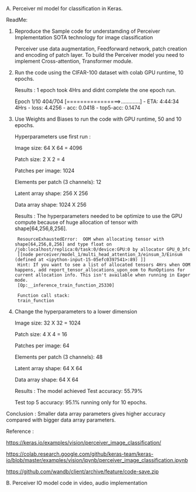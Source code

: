 
A. Perceiver ml model for classification in Keras.

ReadMe:

1. Reproduce the Sample code for understamding of Perceiver Implementation SOTA technology for image classification

      Perceiver use data augmentation, Feedforward network, patch creation and encoding of patch layer. To build the Perceiver model you need to implement Cross-attention, Transformer module.

2. Run the code using the CIFAR-100 dataset with colab GPU runtime, 10 epochs. 

      Results : 1 epoch took 4Hrs and didnt complete the one epoch run.

      Epoch 1/10
        404/704 [================>.............] - ETA: 4:44:34 4Hrs - loss: 4.4256 - acc: 0.0418 - top5-acc: 0.1474

3. Use Weights and Biases to run the code with GPU runtime, 50 and 10 epochs.

      Hyperparameters use first run : 

      Image size: 64 X 64 = 4096

      Patch size: 2 X 2 = 4 

      Patches per image: 1024

      Elements per patch (3 channels): 12

      Latent array shape: 256 X 256

      Data array shape: 1024 X 256

    Results : The hyperparameters needed to be optimize to use the GPU compute because of huge allocation of tensor with shape[64,256,8,256]. 

        ResourceExhaustedError:  OOM when allocating tensor with shape[64,256,8,256] and type float on /job:localhost/replica:0/task:0/device:GPU:0 by allocator GPU_0_bfc
	    [[node perceiver/model_1/multi_head_attention_3/einsum_3/Einsum (defined at <ipython-input-15-05efc0397541>:89) ]]
        Hint: If you want to see a list of allocated tensors 4Hrs when OOM happens, add report_tensor_allocations_upon_oom to RunOptions for current allocation info. This isn't available when running in Eager mode.
        [Op:__inference_train_function_25330]

        Function call stack:
        train_function
4. Change the hyperparameters to a lower dimension 

      Image size: 32 X 32 = 1024

      Patch size: 4 X 4 = 16 
      
      Patches per image: 64
      
      Elements per patch (3 channels): 48
      
      Latent array shape: 64 X 64
      
      Data array shape: 64 X 64

      Results : 
      The model achieved Test accuracy: 55.79%

      Test top 5 accuracy: 95.1% running only for 10 epochs.

Conclusion : Smaller data array parameters gives higher accuracy compared with bigger data array parameters. 

Reference : 

https://keras.io/examples/vision/perceiver_image_classification/

https://colab.research.google.com/github/keras-team/keras-io/blob/master/examples/vision/ipynb/perceiver_image_classification.ipynb

https://github.com/wandb/client/archive/feature/code-save.zip


B. Perceiver IO model code in video, audio implementation 

